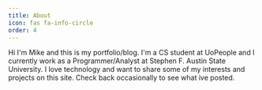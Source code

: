```yaml
---
title: About
icon: fas fa-info-circle
order: 4
---
```


Hi I'm Mike and this is my portfolio/blog.  I'm a CS student at UoPeople and I currently work as a Programmer/Analyst at Stephen F. Austin State University.  I love technology and want to share some of my interests and projects on this site.  Check back occasionally to see what ive posted.
